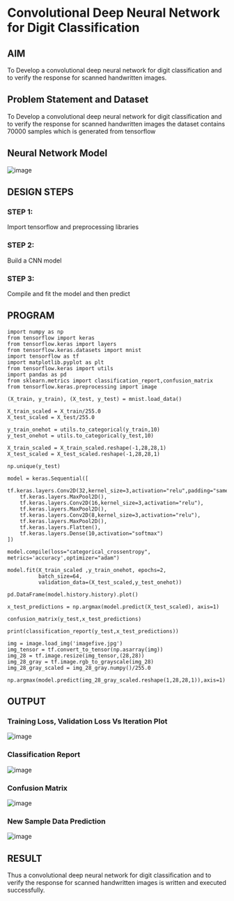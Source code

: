 # Convolutional Deep Neural Network for Digit Classification

## AIM

To Develop a convolutional deep neural network for digit classification and to verify the response for scanned handwritten images.

## Problem Statement and Dataset

To Develop a convolutional deep neural network for digit classification and to verify the response for scanned handwritten images the dataset contains 70000 samples which is generated from tensorflow

## Neural Network Model

![image](https://user-images.githubusercontent.com/75235167/191184632-d7864b39-06b7-48ff-8c0c-c4092d8596f5.png)

## DESIGN STEPS

### STEP 1:
Import tensorflow and preprocessing libraries

### STEP 2:
Build a CNN model

### STEP 3:
Compile and fit the model and then predict

## PROGRAM
```python3
import numpy as np
from tensorflow import keras
from tensorflow.keras import layers
from tensorflow.keras.datasets import mnist
import tensorflow as tf
import matplotlib.pyplot as plt
from tensorflow.keras import utils
import pandas as pd
from sklearn.metrics import classification_report,confusion_matrix
from tensorflow.keras.preprocessing import image

(X_train, y_train), (X_test, y_test) = mnist.load_data()

X_train_scaled = X_train/255.0
X_test_scaled = X_test/255.0

y_train_onehot = utils.to_categorical(y_train,10)
y_test_onehot = utils.to_categorical(y_test,10)

X_train_scaled = X_train_scaled.reshape(-1,28,28,1)
X_test_scaled = X_test_scaled.reshape(-1,28,28,1)

np.unique(y_test)

model = keras.Sequential([
    tf.keras.layers.Conv2D(32,kernel_size=3,activation="relu",padding="same"),
    tf.keras.layers.MaxPool2D(),
    tf.keras.layers.Conv2D(16,kernel_size=3,activation="relu"),
    tf.keras.layers.MaxPool2D(),
    tf.keras.layers.Conv2D(8,kernel_size=3,activation="relu"),
    tf.keras.layers.MaxPool2D(),
    tf.keras.layers.Flatten(),
    tf.keras.layers.Dense(10,activation="softmax")
])

model.compile(loss="categorical_crossentropy", metrics='accuracy',optimizer="adam")

model.fit(X_train_scaled ,y_train_onehot, epochs=2,
          batch_size=64, 
          validation_data=(X_test_scaled,y_test_onehot))

pd.DataFrame(model.history.history).plot()

x_test_predictions = np.argmax(model.predict(X_test_scaled), axis=1)

confusion_matrix(y_test,x_test_predictions)

print(classification_report(y_test,x_test_predictions))

img = image.load_img('imagefive.jpg')
img_tensor = tf.convert_to_tensor(np.asarray(img))
img_28 = tf.image.resize(img_tensor,(28,28))
img_28_gray = tf.image.rgb_to_grayscale(img_28)
img_28_gray_scaled = img_28_gray.numpy()/255.0

np.argmax(model.predict(img_28_gray_scaled.reshape(1,28,28,1)),axis=1)
```
## OUTPUT
### Training Loss, Validation Loss Vs Iteration Plot

![image](https://user-images.githubusercontent.com/75235167/191184943-beaeb8bd-ad6d-475f-be79-360efa4f8b79.png)

### Classification Report

![image](https://user-images.githubusercontent.com/75235167/191185022-499021a3-67aa-4202-bd1f-3054e599a083.png)

### Confusion Matrix

![image](https://user-images.githubusercontent.com/75235167/191185099-bc0f33a2-b6a6-4f1d-afe7-e2c348f779e5.png)

### New Sample Data Prediction

![image](https://user-images.githubusercontent.com/75235167/191185232-9d299919-7280-47b9-b667-429ede897d59.png)

## RESULT

Thus a convolutional deep neural network for digit classification and to verify the response for scanned handwritten images is written and executed successfully.
